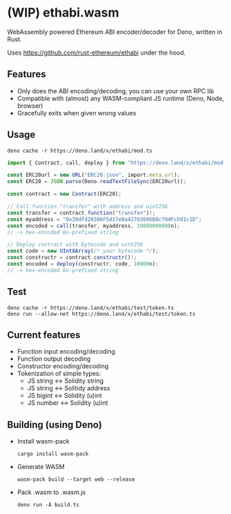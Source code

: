 # (WIP) ethabi.wasm

WebAssembly powered Ethereum ABI encoder/decoder for Deno, written in Rust.

Uses https://github.com/rust-ethereum/ethabi under the hood.

## Features

- Only does the ABI encoding/decoding, you can use your own RPC lib
- Compatible with (almost) any WASM-compliant JS runtime (Deno, Node, browser)
- Gracefully exits when given wrong values

## Usage

    deno cache -r https://deno.land/x/ethabi/mod.ts

```typescript
import { Contract, call, deploy } from "https://deno.land/x/ethabi/mod.ts";

const ERC20url = new URL("ERC20.json", import.meta.url);
const ERC20 = JSON.parse(Deno.readTextFileSync(ERC20url));

const contract = new Contract(ERC20);

// Call function "transfer" with address and uint256
const transfer = contract.function("transfer")!;
const myaddress = "0x39dfd20386F5d17eBa42763606B8c704FcDd1c1D";
const encoded = call(transfer, myaddress, 10000000000n);
// -> hex-encoded 0x-prefixed string

// Deploy contract with bytecode and uint256
const code = new UInt8Array(/* your bytecode */);
const constructr = contract.constructr()!;
const encoded = deploy(constructr, code, 10000n);
// -> hex-encoded 0x-prefixed string
```

## Test

    deno cache -r https://deno.land/x/ethabi/test/token.ts
    deno run --allow-net https://deno.land/x/ethabi/test/token.ts

## Current features

- Function input encoding/decoding
- Function output decoding
- Constructor encoding/decoding
- Tokenization of simple types:
  - JS string <-> Solidity string
  - JS string <-> Solitidy address
  - JS bigint <-> Solidity (u)int
  - JS number <-> Solidity (u)int

## Building (using Deno)

- Install wasm-pack

      cargo install wasm-pack

- Generate WASM

      wasm-pack build --target web --release

- Pack .wasm to .wasm.js

      deno run -A build.ts

